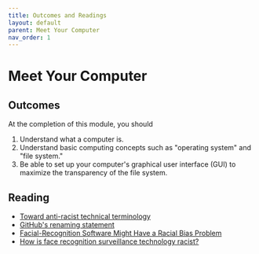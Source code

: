 ```yaml
---
title: Outcomes and Readings
layout: default
parent: Meet Your Computer
nav_order: 1
---
```

# Meet Your Computer

## Outcomes

At the completion of this module, you should

1.  Understand what a computer is.
2.  Understand basic computing concepts such as "operating system" and "file system."
3.  Be able to set up your computer's graphical user interface (GUI) to maximize the transparency of the file system.

## Reading

- [Toward anti-racist technical terminology](https://ach.org/toward-anti-racist-technical-terminology/)
- [GitHub's renaming statement](https://github.com/github/renaming)
- [Facial-Recognition Software Might Have a Racial Bias Problem](https://www.theatlantic.com/technology/archive/2016/04/the-underlying-bias-of-facial-recognition-systems/476991/)
- [How is face recognition surveillance technology racist?](https://www.aclu.org/news/privacy-technology/how-is-face-recognition-surveillance-technology-racist/)